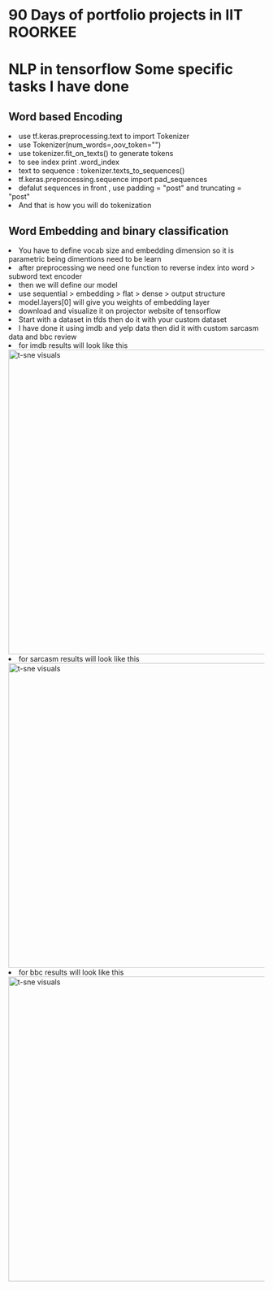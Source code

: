 <h1>90 Days of portfolio projects in IIT ROORKEE</h1>
<h1> NLP in tensorflow Some specific tasks I have done</h1>
<h2>Word based Encoding</h2>
<li>use tf.keras.preprocessing.text to import Tokenizer</li>
<li> use Tokenizer(num_words=,oov_token="")</li>
<li>use tokenizer.fit_on_texts() to generate tokens </li>
<li> to see index print .word_index </li>
<li> text to sequence : tokenizer.texts_to_sequences()</li>
<li>tf.keras.preprocessing.sequence import pad_sequences </li>
<li> defalut sequences in front , use padding = "post" and truncating = "post"</li>
<li> And that is how you will do tokenization</li>
<h2>Word Embedding and binary classification</h2>
<li>You have to define vocab size and embedding dimension so it is parametric being dimentions need to be learn</li>
<li>after preprocessing we need one function to reverse index into word > subword text encoder</li>
<li>then we will define our model</li>
<li>use sequential > embedding > flat > dense > output structure </li>
<li> model.layers[0] will give you weights of embedding layer</li>
<li>download and visualize it on projector website of tensorflow</li>
<li> Start with a dataset in tfds then do it with your custom dataset </li>
<li> I have done it using imdb and yelp data then did it with custom sarcasm data and bbc review</li>
<li> for imdb results will look like this </li>
<img src="https://github.com/MachineLearningWithHuman/Projects/blob/master/portfolio%20projects/deep%20learning/nlp%20models/tensorflow/imdb_visualization/imdb.png" alt="t-sne visuals" width="1000" height="600">
<li> for sarcasm results will look like this </li>
<img src="https://github.com/MachineLearningWithHuman/Projects/blob/master/portfolio%20projects/deep%20learning/nlp%20models/tensorflow/sarcasm/sarcasm.png" alt="t-sne visuals" width="1000" height="600">
<li> for bbc results will look like this </li>
<img src="https://github.com/MachineLearningWithHuman/Projects/blob/master/portfolio%20projects/deep%20learning/nlp%20models/tensorflow/bbc/bbc.png" alt="t-sne visuals" width="1000" height="600">

